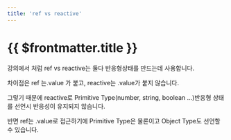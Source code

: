 ```yaml
---
title: 'ref vs reactive'
---
```


# {{ $frontmatter.title }}



강의에서 처럼 ref vs reactive는 둘다 반응형상태를 만드는데 사용합니다.

차이점은 ref 는.value 가 붙고, reactive는 .value가 붙지 않습니다. 

그렇기 때문에 reactive로 Primitive Type(number, string, boolean ...)반응형 상태를 선언시 반응성이 유지되지 않습니다. 

반면 ref는 .value로 접근하기에 Primitive Type은 물론이고 Object Type도 선언할 수 있습니다.